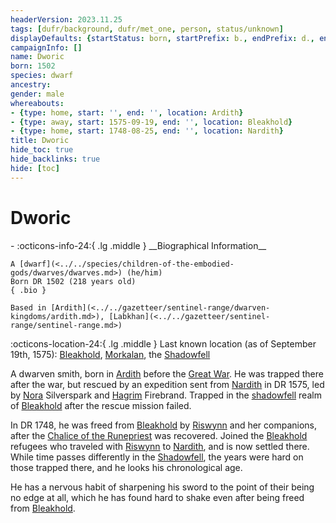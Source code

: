 ```yaml
---
headerVersion: 2023.11.25
tags: [dufr/background, dufr/met_one, person, status/unknown]
displayDefaults: {startStatus: born, startPrefix: b., endPrefix: d., endStatus: died}
campaignInfo: []
name: Dworic
born: 1502
species: dwarf
ancestry:
gender: male
whereabouts:
- {type: home, start: '', end: '', location: Ardith}
- {type: away, start: 1575-09-19, end: '', location: Bleakhold}
- {type: home, start: 1748-08-25, end: '', location: Nardith}
title: Dworic
hide_toc: true
hide_backlinks: true
hide: [toc]
---
```

# Dworic
<div class="grid cards ext-narrow-margin ext-one-column" markdown>
- :octicons-info-24:{ .lg .middle } __Biographical Information__

    A [dwarf](<../../species/children-of-the-embodied-gods/dwarves/dwarves.md>) (he/him)  
    Born DR 1502 (218 years old)  
    { .bio }

    Based in [Ardith](<../../gazetteer/sentinel-range/dwarven-kingdoms/ardith.md>), [Labkhan](<../../gazetteer/sentinel-range/sentinel-range.md>)
</div>

:octicons-location-24:{ .lg .middle } Last known location (as of September 19th, 1575): [Bleakhold](<../../cosmology/multiverse/echo-realms/shadowfell/bleakhold.md>), [Morkalan](<../../cosmology/multiverse/echo-realms/shadowfell/morkalan.md>), the [Shadowfell](<../../cosmology/multiverse/echo-realms/shadowfell/shadowfell.md>)


A dwarven smith, born in [Ardith](<../../gazetteer/sentinel-range/dwarven-kingdoms/ardith.md>) before the [Great War](<../../events/1500s/great-war.md>). He was trapped there after the war, but rescued by an expedition sent from [Nardith](<../../gazetteer/greater-dunmar/realms/nardith/nardith.md>) in DR 1575, led by [Nora](<./nora-silverspark.md>) Silverspark and [Hagrim](<./hagrim.md>) Firebrand. Trapped in the [shadowfell](<../../cosmology/multiverse/echo-realms/shadowfell/shadowfell.md>) realm of [Bleakhold](<../../cosmology/multiverse/echo-realms/shadowfell/bleakhold.md>) after the rescue mission failed. 

In DR 1748, he was freed from [Bleakhold](<../../cosmology/multiverse/echo-realms/shadowfell/bleakhold.md>) by [Riswynn](<../pcs/dunmar-fellowship/riswynn.md>) and her companions, after the [Chalice of the Runepriest](<../../things/artifacts-of-power/chalice-of-the-runepriest.md>) was recovered. Joined the [Bleakhold](<../../cosmology/multiverse/echo-realms/shadowfell/bleakhold.md>) refugees who traveled with [Riswynn](<../pcs/dunmar-fellowship/riswynn.md>) to [Nardith](<../../gazetteer/greater-dunmar/realms/nardith/nardith.md>), and is now settled there. While time passes differently in the [Shadowfell](<../../cosmology/multiverse/echo-realms/shadowfell/shadowfell.md>), the years were hard on those trapped there, and he looks his chronological age. 

He has a nervous habit of sharpening his sword to the point of their being no edge at all, which he has found hard to shake even after being freed from [Bleakhold](<../../cosmology/multiverse/echo-realms/shadowfell/bleakhold.md>). 
